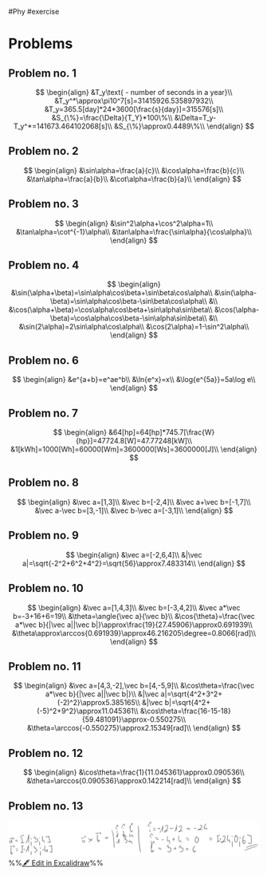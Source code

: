 #Phy #exercise 

# Problems
## Problem no. 1
$$
\begin{align}
	&T_y\text{ - number of seconds in a year}\\
	&T_y^*\approx\pi10^7[s]=31415926.535897932\\
	&T_y=365.5[day]*24*3600[\frac{s}{day}]=315576[s]\\
	&S_{\%}=\frac{\Delta}{T_Y}*100\%\\
	&\Delta=T_y-T_y^*=141673.464102068[s]\\
	&S_{\%}\approx0.4489\%\\
\end{align}
$$

## Problem no. 2
$$
\begin{align}
	&\sin\alpha=\frac{a}{c}\\
	&\cos\alpha=\frac{b}{c}\\
	&\tan\alpha=\frac{a}{b}\\
	&\cot\alpha=\frac{b}{a}\\
\end{align}
$$

## Problem no. 3
$$
\begin{align}
	&\sin^2\alpha+\cos^2\alpha=1\\
	&\tan\alpha=\cot^{-1}\alpha\\
	&\tan\alpha=\frac{\sin\alpha}{\cos\alpha}\\
\end{align}
$$

## Problem no. 4
$$
\begin{align}
	&\sin(\alpha+\beta)=\sin\alpha\cos\beta+\sin\beta\cos\alpha\\
	&\sin(\alpha-\beta)=\sin\alpha\cos\beta-\sin\beta\cos\alpha\\
	&\\
	&\cos(\alpha+\beta)=\cos\alpha\cos\beta+\sin\alpha\sin\beta\\
	&\cos(\alpha-\beta)=\cos\alpha\cos\beta-\sin\alpha\sin\beta\\
	&\\
	&\sin(2\alpha)=2\sin\alpha\cos\alpha\\
	&\cos(2\alpha)=1-\sin^2\alpha\\
\end{align}
$$

## Problem no. 6
$$
\begin{align}
	&e^{a+b}=e^ae^b\\
	&\ln{e^x}=x\\
	&\log{e^{5a}}=5a\log e\\
\end{align}
$$

## Problem no. 7
$$
\begin{align}
	&64[hp]=64[hp]*745.7[\frac{W}{hp}]=47724.8[W]=47.77248[kW]\\
	&1[kWh]=1000[Wh]=60000[Wm]=3600000[Ws]=3600000[J]\\
\end{align}
$$

## Problem no.  8
$$
\begin{align}
	&\vec a=[1,3]\\
	&\vec b=[-2,4]\\
	&\vec a+\vec b=[-1,7]\\
	&\vec a-\vec b=[3,-1]\\
	&\vec b-\vec a=[-3,1]\\
\end{align}
$$

## Problem no. 9
$$
\begin{align}
	&\vec a=[-2,6,4]\\
	&|\vec a|=\sqrt{-2^2+6^2+4^2}=\sqrt{56}\approx7.483314\\
\end{align}
$$

## Problem no. 10
$$
\begin{align}
	&\vec a=[1,4,3]\\
	&\vec b=[-3,4,2]\\
	&\vec a*\vec b=-3+16+6=19\\
	&\theta=\angle{\vec a}{\vec b}\\
	&\cos{\theta}=\frac{\vec a*\vec b}{|\vec a||\vec b|}\approx\frac{19}{27.45906}\approx0.691939\\
	&\theta\approx\arccos{0.691939}\approx46.216205\degree=0.8066[rad]\\
\end{align}
$$

## Problem no. 11
$$
\begin{align}
	&\vec a=[4,3,-2],\vec b=[4,-5,9]\\
	&\cos\theta=\frac{\vec a*\vec b}{|\vec a||\vec b|}\\
	&|\vec a|=\sqrt{4^2+3^2+(-2)^2}\approx5.385165\\
	&|\vec b|=\sqrt{4^2+(-5)^2+9^2}\approx11.045361\\
	&\cos\theta=\frac{16-15-18}{59.481091}\approx-0.550275\\
	&\theta=\arccos{-0.550275}\approx2.15349[rad]\\
\end{align}
$$

## Problem no. 12
$$
\begin{align}
	&\cos\theta=\frac{1}{11.045361}\approx0.090536\\
	&\theta=\arccos{0.090536}\approx0.142214[rad]\\
\end{align}
$$

## Problem no. 13
![](attachments/Exercise%201%208.03.2024%202024-03-10%2019.19.57.excalidraw.svg)
%%[🖋 Edit in Excalidraw](attachments/Exercise%201%208.03.2024%202024-03-10%2019.19.57.excalidraw.md)%%